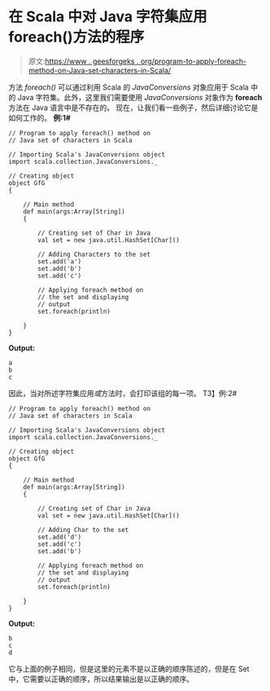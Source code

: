 # 在 Scala 中对 Java 字符集应用 foreach()方法的程序

> 原文:[https://www . geesforgeks . org/program-to-apply-foreach-method-on-Java-set-characters-in-Scala/](https://www.geeksforgeeks.org/program-to-apply-foreach-method-on-java-set-of-characters-in-scala/)

方法 *foreach()* 可以通过利用 Scala 的 *JavaConversions* 对象应用于 Scala 中的 Java 字符集。此外，这里我们需要使用 *JavaConversions* 对象作为 **foreach** 方法在 Java 语言中是不存在的。
现在，让我们看一些例子，然后详细讨论它是如何工作的。
**例:1#**

```
// Program to apply foreach() method on 
// Java set of characters in Scala

// Importing Scala's JavaConversions object
import scala.collection.JavaConversions._

// Creating object
object GfG
{ 

    // Main method
    def main(args:Array[String])
    {

        // Creating set of Char in Java
        val set = new java.util.HashSet[Char]()

        // Adding Characters to the set
        set.add('a')
        set.add('b')
        set.add('c')

        // Applying foreach method on 
        // the set and displaying
        // output
        set.foreach(println)

    }
}
```

**Output:**

```
a
b
c

```

因此，当对所述字符集应用*或*方法时，会打印该组的每一项。
T3】例:2#

```
// Program to apply foreach() method on 
// Java set of characters in Scala

// Importing Scala's JavaConversions object
import scala.collection.JavaConversions._

// Creating object
object GfG
{ 

    // Main method
    def main(args:Array[String])
    {

        // Creating set of Char in Java
        val set = new java.util.HashSet[Char]()

        // Adding Char to the set
        set.add('d')
        set.add('c')
        set.add('b')

        // Applying foreach method on 
        // the set and displaying
        // output
        set.foreach(println)

    }
}
```

**Output:**

```
b
c
d

```

它与上面的例子相同，但是这里的元素不是以正确的顺序陈述的，但是在 Set 中，它需要以正确的顺序，所以结果输出是以正确的顺序。